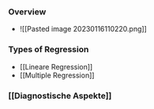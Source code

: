 ### Overview
+ ![[Pasted image 20230116110220.png]]

### Types of Regression
+ [[Lineare Regression]]
+ [[Multiple Regression]]

### [[Diagnostische Aspekte]]